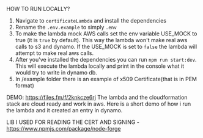 HOW TO RUN LOCALLY?
1. Navigate to `certificateLambda` and install the dependencies
2. Rename the `.env.example` to simply `.env`
3. To make the lambda mock AWS calls set the env variable USE_MOCK to true (it is `true` by default).
    This way the lambda won't make real aws calls to s3 and dynamo. If the USE_MOCK is set to `false` the lambda will attempt to make real aws calls.
4. After you've installed the dependencies you can run `npm run start:dev`. This will execute the lambda locally 
    and print in the console what it would try to write in dynamo db.
5. In /example folder there is an example of x509 Certificate(that is in PEM format)

DEMO: https://files.fm/f/2knkcze6rj
The lambda and the cloudformation stack are cloud ready and work in aws. Here is a short demo of how i run the lambda and it created
an entry in dynamo.

LIB I USED FOR READING THE CERT AND SIGNING - https://www.npmjs.com/package/node-forge
